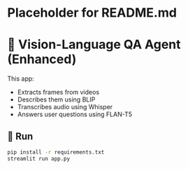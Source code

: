 # Placeholder for README.md
# 🎥 Vision-Language QA Agent (Enhanced)

This app:
- Extracts frames from videos
- Describes them using BLIP
- Transcribes audio using Whisper
- Answers user questions using FLAN-T5

## 🚀 Run

```bash
pip install -r requirements.txt
streamlit run app.py